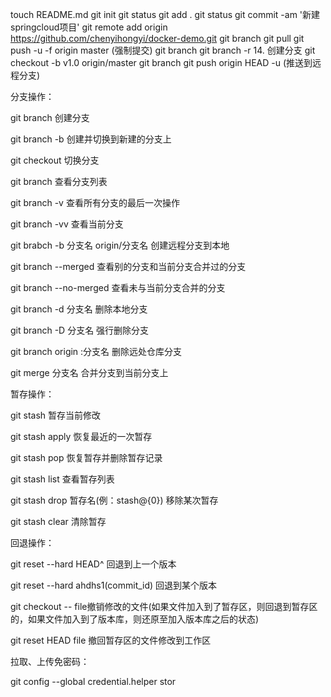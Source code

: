 touch README.md
git init
git status
git add .
git status
git commit -am '新建springcloud项目'
git remote add origin https://github.com/chenyihongyi/docker-demo.git
git branch
git pull
git push -u -f origin master (强制提交)
git branch
git branch -r
14. 创建分支
git checkout -b v1.0 origin/master
git branch
git push origin HEAD -u (推送到远程分支)


分支操作：

git branch 创建分支

git branch -b 创建并切换到新建的分支上

git checkout 切换分支

git branch 查看分支列表

git branch -v 查看所有分支的最后一次操作

git branch -vv 查看当前分支

git brabch -b 分支名 origin/分支名 创建远程分支到本地

git branch --merged 查看别的分支和当前分支合并过的分支

git branch --no-merged 查看未与当前分支合并的分支

git branch -d 分支名 删除本地分支

git branch -D 分支名 强行删除分支

git branch origin :分支名 删除远处仓库分支

git merge 分支名 合并分支到当前分支上


暂存操作：

git stash 暂存当前修改

git stash apply 恢复最近的一次暂存

git stash pop 恢复暂存并删除暂存记录

git stash list 查看暂存列表

git stash drop 暂存名(例：stash@{0}) 移除某次暂存

git stash clear 清除暂存


回退操作：

git reset --hard HEAD^ 回退到上一个版本

git reset --hard ahdhs1(commit_id) 回退到某个版本

git checkout -- file撤销修改的文件(如果文件加入到了暂存区，则回退到暂存区的，如果文件加入到了版本库，则还原至加入版本库之后的状态)

git reset HEAD file 撤回暂存区的文件修改到工作区


拉取、上传免密码：

git config --global credential.helper stor





